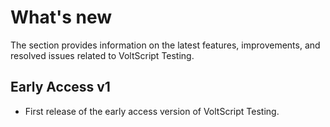 # What's new

The section provides information on the latest features, improvements, and resolved issues related to VoltScript Testing.

## Early Access v1

- First release of the early access version of VoltScript Testing.